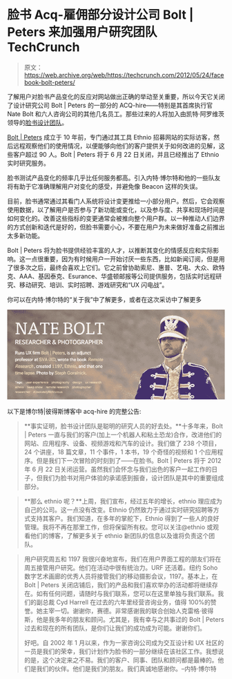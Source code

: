 # 脸书 Acq-雇佣部分设计公司 Bolt | Peters 来加强用户研究团队 TechCrunch

> 原文：<https://web.archive.org/web/https://techcrunch.com/2012/05/24/facebook-bolt-peters/>

了解用户对脸书产品变化的反应对网站做出正确的举动至关重要，所以今天它关闭了设计研究公司 Bolt | Peters 的一部分的 ACQ-hire——特别是其首席执行官 Nate Bolt 和六人咨询公司的其他几名员工。那些过来的人将加入由凯特·阿罗维茨领导的[脸书设计团队](https://web.archive.org/web/20221208054204/https://www.facebook.com/design)。

[Bolt | Peters](https://web.archive.org/web/20221208054204/http://boltpeters.com/about/) 成立于 10 年前，专门通过其工具 Ethnio 招募网站的实际访客，然后远程观察他们的使用情况，以便能够向他们的客户提供关于如何改进的见解，这些客户超过 90 人。Bolt | Peters 将于 6 月 22 日关闭，并且已经推出了 Ethnio 实时研究服务。

脸书测试产品变化的频率几乎比任何服务都高。引入内特·博尔特和他的一些队友将有助于它准确理解用户对变化的感受，并避免像 Beacon 这样的失误。

目前，脸书通常通过其看门人系统将设计变更推给一小部分用户。然后，它会观察使用数据，以了解用户是否参与了新功能或变化，以及参与度、共享和现场时间是如何变化的。改善这些指标的变更通常会被推向整个用户群。以一种推动人们边界的方式创新和迭代是好的，但脸书需要小心，不要在用户为未来做好准备之前推出太多新功能。

Bolt | Peters 将为脸书提供经验丰富的人才，以推断其变化的情感反应和实际影响。这一点很重要，因为有时候用户一开始讨厌一些东西，比如新闻订阅，但是用了很多次之后，最终会喜欢上它们。它之前曾协助索尼、惠普、艺电、大众、欧特克、AAA、基因泰克、Esurance、华盛顿邮报等公司提供服务，包括实时远程研究、移动研究、培训、实时招聘、游戏研究和“UX 闪电战”。

你可以在内特·博尔特的“关于我”中了解更多，或者在这次采访中了解更多

![](img/bf1f4c82413ceb1d8e31f0477aa655c3.png "Nate Bolt About Me")

以下是博尔特|彼得斯博客中 acq-hire 的完整公告:

> **事实证明，脸书设计团队是聪明的研究人员的好去处。**十多年来，Bolt | Peters 一直与我们的客户(加上一个机器人和粘土恐龙)合作，改进他们的网站、应用程序、设备、视频游戏和汽车的设计。我们做了 238 个项目，24 个讲座，18 篇文章，11 个事件，1 本书，19 个奇怪的视频和 1 个应用程序。但是我们下一次冒险的时刻到了——在脸书。Bolt | Peters 将于 2012 年 6 月 22 日关闭运营。虽然我们会怀念与我们出色的客户一起工作的日子，但我们为脸书对用户体验的承诺感到振奋，设计团队是其中的重要组成部分。

> **那么 ethnio 呢？**上周，我们宣布，经过五年的增长，ethnio 理应成为自己的公司。这一点没有改变。Ethnio 仍然致力于通过实时研究招聘等方式支持其客户。我们知道，在多年的掌舵下，Ethnio 得到了一些人的良好管理。我将不再在那里工作，但将保留所有权。您可以关注@ethnio 或观看他们的博客，了解更多关于 ethnio 新团队的信息以及谁将负责这个团队。

> 用户研究周五和 1197 我很兴奋地宣布，我们在用户界面工程的朋友们将在周五接管用户研究。他们在活动中很有统治力。URF 还活着。纽约 Soho 数字艺术画廊的优秀人员将接管我们的移动摄影会议，1197。基本上，在 Bolt | Peters 关闭店铺后，我们的产品和我们喜欢举办的活动都将继续存在。如有任何问题，请随时与我们联系，您可以在这里单独与我们联系。我们的副总裁 Cyd Harrell 在过去的六年里经营咨询业务，值得 100%的赞誉。她主宰一切。谢谢你，赛德。非常感谢我的联合创始人克雷格·彼得斯，他是我多年的朋友和顾问。尤其是，我有幸与之共事过的 Bolt | Peters 过去和现在的所有团队，是你们让我们的成功成为可能。谢谢你们。
> 
> 好吧。自 2002 年 1 月以来，作为一家咨询公司成为交互设计和 UX 社区的一员是我们的荣幸，我们计划作为脸书的一部分继续在该社区工作。我想说的是，这个决定来之不易。我们的客户、同事、团队和顾问都是最棒的。他们是我们的伙伴。他们是我们的朋友。我们真诚地感谢你。–内特·博尔特
> 